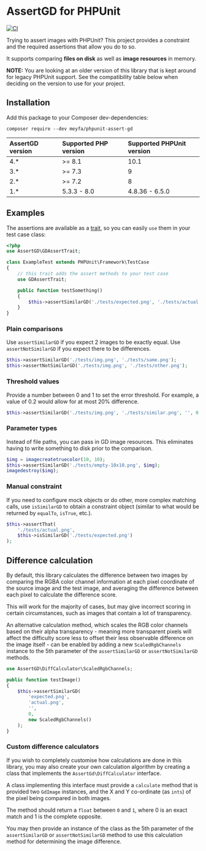 # AssertGD for PHPUnit

[![CI](https://github.com/meyfa/phpunit-assert-gd/actions/workflows/main.yml/badge.svg?branch=v2.x)](https://github.com/meyfa/phpunit-assert-gd/actions/workflows/main.yml)

Trying to assert images with PHPUnit? This project provides a constraint and the
required assertions that allow you do to so.

It supports comparing **files on disk** as well as **image resources** in
memory.

**NOTE:** You are looking at an older version of this library that is kept
around for legacy PHPUnit support. See the compatibility table below when
deciding on the version to use for your project.

## Installation

Add this package to your Composer dev-dependencies:

```
composer require --dev meyfa/phpunit-assert-gd
```

| AssertGD version | Supported PHP version | Supported PHPUnit version |
| :--------------- |:----------------------| :------------------------ |
| 4.*              | >= 8.1                | 10.1                      |
| 3.*              | >= 7.3                | 9                         |
| 2.*              | >= 7.2                | 8                         |
| 1.*              | 5.3.3 - 8.0           | 4.8.36 - 6.5.0            |

## Examples

The assertions are available as a
[trait](http://php.net/manual/en/language.oop5.traits.php), so you can easily
`use` them in your test case class:

```php
<?php
use AssertGD\GDAssertTrait;

class ExampleTest extends PHPUnit\Framework\TestCase
{
    // this trait adds the assert methods to your test case
    use GDAssertTrait;

    public function testSomething()
    {
        $this->assertSimilarGD('./tests/expected.png', './tests/actual.png');
    }
}
```

### Plain comparisons

Use `assertSimilarGD` if you expect 2 images to be exactly equal.
Use `assertNotSimilarGD` if you expect there to be differences.

```php
$this->assertSimilarGD('./tests/img.png', './tests/same.png');
$this->assertNotSimilarGD('./tests/img.png', './tests/other.png');
```

### Threshold values

Provide a number between 0 and 1 to set the error threshold. For example, a
value of 0.2 would allow for at most 20% difference.

```php
$this->assertSimilarGD('./tests/img.png', './tests/similar.png', '', 0.2);
```

### Parameter types

Instead of file paths, you can pass in GD image resources. This eliminates
having to write something to disk prior to the comparison.

```php
$img = imagecreatetruecolor(10, 10);
$this->assertSimilarGD('./tests/empty-10x10.png', $img);
imagedestroy($img);
```

### Manual constraint

If you need to configure mock objects or do other, more complex matching calls,
use `isSimilarGD` to obtain a constraint object (similar to what would be
returned by `equalTo`, `isTrue`, etc.).

```php
$this->assertThat(
    './tests/actual.png',
    $this->isSimilarGD('./tests/expected.png')
);
```

## Difference calculation

By default, this library calculates the difference between two images by
comparing the RGBA color channel information at each pixel coordinate of the
source image and the test image, and averaging the difference between each
pixel to calculate the difference score.

This will work for the majority of cases, but may give incorrect scoring 
in certain circumstances, such as images that contain a lot of transparency.

An alternative calculation method, which scales the RGB color channels
based on their alpha transparency - meaning more transparent pixels will
affect the difficulty score less to offset their less observable difference
on the image itself - can be enabled by adding a new `ScaledRgbChannels`
instance to the 5th parameter of the `assertSimilarGD` or `assertNotSimilarGD`
methods.

```php
use AssertGD\DiffCalculator\ScaledRgbChannels;

public function testImage()
{
    $this->assertSimilarGD(
        'expected.png',
        'actual.png',
        '',
        0,
        new ScaledRgbChannels()
    );
}
```

### Custom difference calculators

If you wish to completely customise how calculations are done in this
library, you may also create your own calculation algorithm by creating
a class that implements the `AssertGd\DiffCalculator` interface.

A class implementing this interface must provide a `calculate` method
that is provided two `GdImage` instances, and the X and Y co-ordinate
(as `ints`) of the pixel being compared in both images.

The method should return a `float` between `0` and `1`, where 0 is
an exact match and 1 is the complete opposite.

You may then provide an instance of the class as the 5th parameter of
the `assertSimilarGD` or `assertNotSimilarGD` method to use this
calculation method for determining the image difference.
